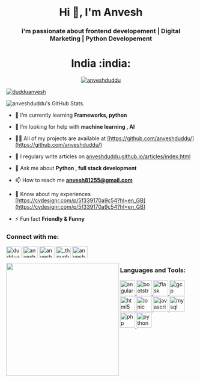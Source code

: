 <h1 align="center">Hi 👋, I'm Anvesh</h1>
<h3 align="center">i'm passionate about frontend developement | Digital Marketing | Python Developement </h3>
<h1 align="center">India :india: </h1>

<p align="center"> <a href="https://github.com/ryo-ma/github-profile-trophy"><img src="https://github-profile-trophy.vercel.app/?username=anveshduddu" alt="anveshduddu" /></a> </p>

<p align="left"> <a href="https://twitter.com/dudduanvesh" target="blank"><img src="https://img.shields.io/twitter/follow/dudduanvesh?logo=twitter&style=for-the-badge" alt="dudduanvesh" /></a> </p>

![anveshduddu's GitHub Stats.](https://github-readme-stats.vercel.app/api?username=anveshduddu&&show_icons=true&title_color=ffffff&icon_color=2A75CF&text_color=daf7dc&bg_color=191919)

- 🌱 I’m currently learning **Frameworks, python**

- 🤝 I’m looking for help with **machine learning , AI**

- 👨‍💻 All of my projects are available at [https://github.com/anveshduddu/](https://github.com/anveshduddu/)

- 📝 I regulary write articles on [anveshduddu.github.io/articles/index.html](https://anveshduddu.github.io/articles/index.html)

- 💬 Ask me about **Python , full stack development**

- 📫 How to reach me **anvesh81255@gmail.com**

- 📄 Know about my experiences [https://cvdesignr.com/p/5f339170a9c54?hl=en_GB](https://cvdesignr.com/p/5f339170a9c54?hl=en_GB)

- ⚡ Fun fact **Friendly & Funny**

<h3 align="left">Connect with me:</h3>
<p align="left" color:"#933ded";>
<a href="https://twitter.com/dudduanvesh" target="blank"><img align="center" src="https://cdn.jsdelivr.net/npm/simple-icons@3.0.1/icons/twitter.svg" alt="dudduanvesh" height="30" width="40" /></a>
<a href="https://www.linkedin.com/in/anvesh-duddu-866b531a6/" target="blank"><img align="center" src="https://cdn.jsdelivr.net/npm/simple-icons@3.0.1/icons/linkedin.svg" alt="anvesh duddu" height="30" width="40" /></a>
<a href="https://fb.com/anvesh.duddu" target="blank"><img align="center" src="https://cdn.jsdelivr.net/npm/simple-icons@3.0.1/icons/facebook.svg" alt="anvesh duddu" height="30" width="40" /></a>
<a href="https://instagram.com/_thoughts_in_frame_" target="blank"><img align="center" src="https://cdn.jsdelivr.net/npm/simple-icons@3.0.1/icons/instagram.svg" alt="_thoughts_in_frame_" height="30" width="40" /></a>
<a href="https://www.hackerrank.com/anveshduddu" target="blank"><img align="center" src="https://cdn.jsdelivr.net/npm/simple-icons@3.0.1/icons/hackerrank.svg" alt="anveshduddu" height="30" width="40" /></a>
</p>

<img width="300px" length="400px" align="left" src="https://github-readme-stats.vercel.app/api/top-langs/?username=anveshduddu&&show_icons=true&title_color=000000&icon_color=2A75CF&text_color=#000&bg_color=#fff"/>

<h3 align="left">Languages and Tools:</h3>
<p align="left"> <a href="https://angular.io" target="_blank"> <img src="https://devicons.github.io/devicon/devicon.git/icons/angularjs/angularjs-original.svg" alt="angularjs" width="40" height="40"/> </a> <a href="https://getbootstrap.com" target="_blank"> <img src="https://devicons.github.io/devicon/devicon.git/icons/bootstrap/bootstrap-plain.svg" alt="bootstrap" width="40" height="40"/> </a> <a href="https://flask.palletsprojects.com/" target="_blank"> <img src="https://www.vectorlogo.zone/logos/pocoo_flask/pocoo_flask-icon.svg" alt="flask" width="40" height="40"/> </a> <a href="https://cloud.google.com" target="_blank"> <img src="https://www.vectorlogo.zone/logos/google_cloud/google_cloud-icon.svg" alt="gcp" width="40" height="40"/> </a> <a href="https://www.w3.org/html/" target="_blank"> <img src="https://devicons.github.io/devicon/devicon.git/icons/html5/html5-original-wordmark.svg" alt="html5" width="40" height="40"/> </a> <a href="https://ionicframework.com" target="_blank"> <img src="https://upload.wikimedia.org/wikipedia/commons/d/d1/Ionic_Logo.svg" alt="ionic" width="40" height="40"/> </a> <a href="https://developer.mozilla.org/en-US/docs/Web/JavaScript" target="_blank"> <img src="https://devicons.github.io/devicon/devicon.git/icons/javascript/javascript-original.svg" alt="javascript" width="40" height="40"/> </a> <a href="https://www.mysql.com/" target="_blank"> <img src="https://devicons.github.io/devicon/devicon.git/icons/mysql/mysql-original-wordmark.svg" alt="mysql" width="40" height="40"/> </a> <a href="https://www.php.net" target="_blank"> <img src="https://devicons.github.io/devicon/devicon.git/icons/php/php-original.svg" alt="php" width="40" height="40"/> </a> <a href="https://www.python.org" target="_blank"> <img src="https://devicons.github.io/devicon/devicon.git/icons/python/python-original.svg" alt="python" width="40" height="40"/> </a> </p>


